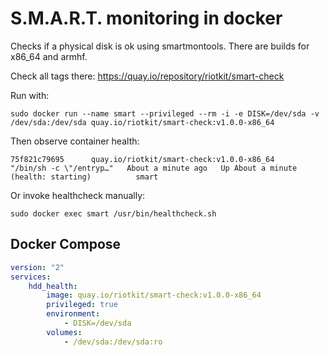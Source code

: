 S.M.A.R.T. monitoring in docker
===============================

Checks if a physical disk is ok using smartmontools.
There are builds for x86_64 and armhf.

Check all tags there: https://quay.io/repository/riotkit/smart-check

Run with:
```
sudo docker run --name smart --privileged --rm -i -e DISK=/dev/sda -v /dev/sda:/dev/sda quay.io/riotkit/smart-check:v1.0.0-x86_64
```

Then observe container health:
```
75f821c79695      quay.io/riotkit/smart-check:v1.0.0-x86_64        "/bin/sh -c \"/entryp…"   About a minute ago   Up About a minute (health: starting)          smart
```

Or invoke healthcheck manually:
```
sudo docker exec smart /usr/bin/healthcheck.sh
```

Docker Compose
--------------

```yaml
version: "2"
services:
    hdd_health:
        image: quay.io/riotkit/smart-check:v1.0.0-x86_64
        privileged: true
        environment:
            - DISK=/dev/sda
        volumes:
            - /dev/sda:/dev/sda:ro
```
